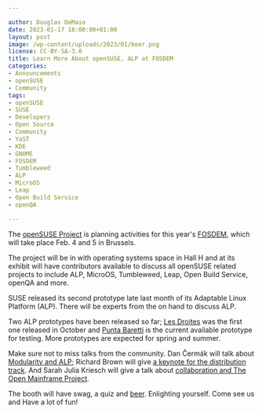 ```yaml
---

author: Douglas DeMaio
date: 2023-01-17 18:00:00+01:00
layout: post
image: /wp-content/uploads/2023/01/beer.png
license: CC-BY-SA-3.0
title: Learn More About openSUSE, ALP at FOSDEM
categories:
- Announcements
- openSUSE
- Community
tags:
- openSUSE
- SUSE
- Developers
- Open Source
- Community
- YaST
- KDE
- GNOME
- FOSDEM
- Tumbleweed
- ALP
- MicroOS
- Leap
- Open Build Service
- openQA

---
```


The [openSUSE Project](https://opensuse.org) is planning activities for this year's [FOSDEM](https://fosdem.org), which will take place Feb. 4 and 5 in Brussels.

The project will be in with operating systems space in Hall H and at its exhibit will have contributors available to discuss all openSUSE related projects to include ALP, MicroOS, Tumbleweed, Leap, Open Build Service, openQA and more. 

SUSE released its second prototype late last month of its Adaptable Linux Platform (ALP). There will be experts from the on hand to discuss ALP. 

Two ALP prototypes have been released so far;  [Les Droites](https://www.suse.com/c/the-first-prototype-of-adaptable-linux-platform-is-live/) was the first one released in October and [Punta Baretti](https://news.opensuse.org/2022/12/22/second-prototype-advances-alp/) is the current available prototype for testing. More prototypes are expected for spring and summer.

Make sure not to miss talks from the community. Dan Čermák will talk about [Modularity and ALP](https://fosdem.org/2023/schedule/event/modular_distro/); Richard Brown will give [a keynote for the distribution track](https://fosdem.org/2023/schedule/event/containerised_apps/). And Sarah Julia Kriesch will give a talk about  [collaboration and The Open Mainframe Project](https://fosdem.org/2023/schedule/event/open_mainframe_project/).

The booth will have swag, a quiz and [beer](https://en.opensuse.org/openSUSE:Beer). Enlighting yourself. Come see us and Have a lot of fun!

<meta name="openSUSE, Tumbleweed, Developers, sysadmin, user, Open Source, rolling release, fosdem, tumbleweed, alp, leap, microos, Linux, Kernel, KDE, GNOME" content="HTML,CSS,XML,JavaScript">
